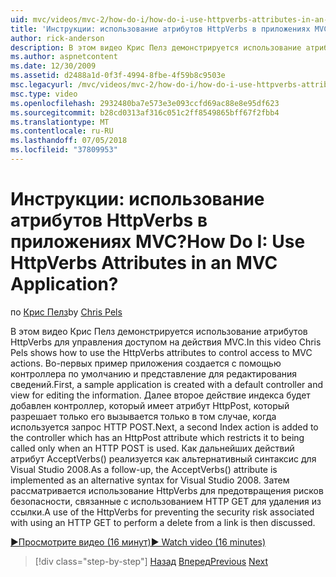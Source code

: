 ```yaml
---
uid: mvc/videos/mvc-2/how-do-i/how-do-i-use-httpverbs-attributes-in-an-mvc-application
title: 'Инструкции: использование атрибутов HttpVerbs в приложениях MVC? | Документы Майкрософт'
author: rick-anderson
description: В этом видео Крис Пелз демонстрируется использование атрибутов HttpVerbs для управления доступом на действия MVC. Во-первых пример приложения создается с использованием соадминистратора по умолчанию...
ms.author: aspnetcontent
ms.date: 12/30/2009
ms.assetid: d2488a1d-0f3f-4994-8fbe-4f59b8c9503e
msc.legacyurl: /mvc/videos/mvc-2/how-do-i/how-do-i-use-httpverbs-attributes-in-an-mvc-application
msc.type: video
ms.openlocfilehash: 2932480ba7e573e3e093ccfd69ac88e8e95df623
ms.sourcegitcommit: b28cd0313af316c051c2ff8549865bff67f2fbb4
ms.translationtype: MT
ms.contentlocale: ru-RU
ms.lasthandoff: 07/05/2018
ms.locfileid: "37809953"
---
```

<a name="how-do-i-use-httpverbs-attributes-in-an-mvc-application"></a><span data-ttu-id="b7d91-105">Инструкции: использование атрибутов HttpVerbs в приложениях MVC?</span><span class="sxs-lookup"><span data-stu-id="b7d91-105">How Do I: Use HttpVerbs Attributes in an MVC Application?</span></span>
====================
<span data-ttu-id="b7d91-106">по [Крис Пелз](https://twitter.com/chrispels)</span><span class="sxs-lookup"><span data-stu-id="b7d91-106">by [Chris Pels](https://twitter.com/chrispels)</span></span>

<span data-ttu-id="b7d91-107">В этом видео Крис Пелз демонстрируется использование атрибутов HttpVerbs для управления доступом на действия MVC.</span><span class="sxs-lookup"><span data-stu-id="b7d91-107">In this video Chris Pels shows how to use the HttpVerbs attributes to control access to MVC actions.</span></span> <span data-ttu-id="b7d91-108">Во-первых пример приложения создается с помощью контроллера по умолчанию и представление для редактирования сведений.</span><span class="sxs-lookup"><span data-stu-id="b7d91-108">First, a sample application is created with a default controller and view for editing the information.</span></span> <span data-ttu-id="b7d91-109">Далее второе действие индекса будет добавлен контроллер, который имеет атрибут HttpPost, который разрешает только его вызывается только в том случае, когда используется запрос HTTP POST.</span><span class="sxs-lookup"><span data-stu-id="b7d91-109">Next, a second Index action is added to the controller which has an HttpPost attribute which restricts it to being called only when an HTTP POST is used.</span></span> <span data-ttu-id="b7d91-110">Как дальнейших действий атрибут AcceptVerbs() реализуется как альтернативный синтаксис для Visual Studio 2008.</span><span class="sxs-lookup"><span data-stu-id="b7d91-110">As a follow-up, the AcceptVerbs() attribute is implemented as an alternative syntax for Visual Studio 2008.</span></span> <span data-ttu-id="b7d91-111">Затем рассматривается использование HttpVerbs для предотвращения рисков безопасности, связанные с использованием HTTP GET для удаления из ссылки.</span><span class="sxs-lookup"><span data-stu-id="b7d91-111">A use of the HttpVerbs for preventing the security risk associated with using an HTTP GET to perform a delete from a link is then discussed.</span></span>

[<span data-ttu-id="b7d91-112">&#9654;Просмотрите видео (16 минут)</span><span class="sxs-lookup"><span data-stu-id="b7d91-112">&#9654; Watch video (16 minutes)</span></span>](https://channel9.msdn.com/Blogs/ASP-NET-Site-Videos/how-do-i-use-httpverbs-attributes-in-an-mvc-application)

> [!div class="step-by-step"]
> <span data-ttu-id="b7d91-113">[Назад](how-do-i-work-with-model-binders-in-an-mvc-application.md)
> [Вперед](mvc2-html-encoding.md)</span><span class="sxs-lookup"><span data-stu-id="b7d91-113">[Previous](how-do-i-work-with-model-binders-in-an-mvc-application.md)
[Next](mvc2-html-encoding.md)</span></span>
